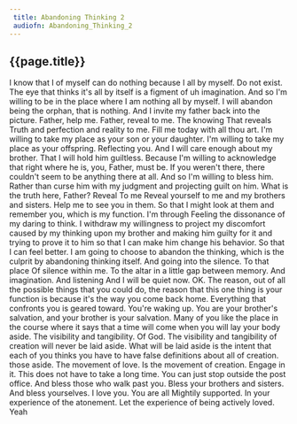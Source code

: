 ```yaml
---
 title: Abandoning Thinking 2
 audiofn: Abandoning_Thinking_2
---
```


## {{page.title}}

I know that I of myself can do nothing because I all by myself. Do not
exist. The eye that thinks it's all by itself is a figment of uh
imagination. And so I'm willing to be in the place where I am nothing
all by myself. I will abandon being the orphan, that is nothing. And I
invite my father back into the picture. Father, help me. Father, reveal
to me. The knowing That reveals Truth and perfection and reality to me.
Fill me today with all thou art. I'm willing to take my place as your
son or your daughter. I'm willing to take my place as your offspring.
Reflecting you. And I will care enough about my brother. That I will
hold him guiltless. Because I'm willing to acknowledge that right where
he is, you, Father, must be. If you weren't there, there couldn't seem
to be anything there at all. And so I'm willing to bless him. Rather
than curse him with my judgment and projecting guilt on him. What is the
truth here, Father? Reveal To me Reveal yourself to me and my brothers
and sisters. Help me to see you in them. So that I might look at them
and remember you, which is my function. I'm through Feeling the
dissonance of my daring to think. I withdraw my willingness to project
my discomfort caused by my thinking upon my brother and making him
guilty for it and trying to prove it to him so that I can make him
change his behavior. So that I can feel better. I am going to choose to
abandon the thinking, which is the culprit by abandoning thinking
itself. And going into the silence. To that place Of silence within me.
To the altar in a little gap between memory. And imagination. And
listening And I will be quiet now. OK. The reason, out of all the
possible things that you could do, the reason that this one thing is
your function is because it's the way you come back home. Everything
that confronts you is geared toward. You're waking up. You are your
brother's salvation, and your brother is your salvation. Many of you
like the place in the course where it says that a time will come when
you will lay your body aside. The visibility and tangibility. Of God.
The visibility and tangibility of creation will never be laid aside.
What will be laid aside is the intent that each of you thinks you have
to have false definitions about all of creation. those aside. The
movement of love. Is the movement of creation. Engage in it. This does
not have to take a long time. You can just stop outside the post office.
And bless those who walk past you. Bless your brothers and sisters. And
bless yourselves. I love you. You are all Mightily supported. In your
experience of the atonement. Let the experience of being actively loved.
Yeah

